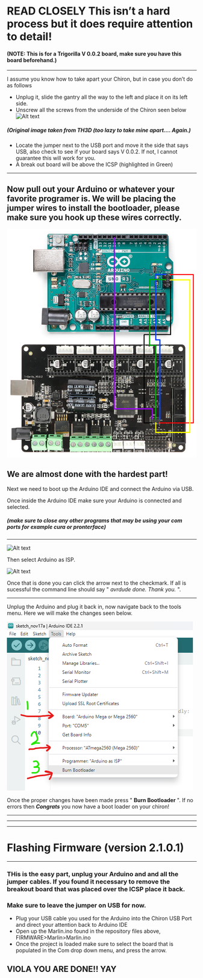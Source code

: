 # **READ CLOSELY** This isn’t a hard process but it does require attention to detail!
#### (NOTE: This is for a Trigorilla V 0.0.2 board, make sure you have this board beforehand.) ####
-------




I assume you know how to take apart your Chiron, but in case you don’t do as follows

- Unplug it, slide the gantry all the way to the left and place it on its left side.
- Unscrew all the screws from the underside of the Chiron seen below
![Alt text](image-2.png)
##### (Original image taken from TH3D (too lazy to take mine apart…. Again.)

- Locate the jumper next to the USB port and move it the side that says USB, also check to see if your board says V 0.0.2.  If not, I cannot guarantee this will work for you.
- A break out board will be above the ICSP (highlighted in Green)



---

## Now pull out your Arduino or whatever your favorite programer is.  We will be placing the jumper wires to install the bootloader, please make sure you hook up these wires correctly.

![Alt text](WireDiagram.png)

## We are almost done with the hardest part!

Next we need to boot up the Arduino IDE and connect the Arduino via USB.

Once inside the Arduino IDE make sure your Arduino is connected and selected.
##### (make sure to close any other programs that may be using your com ports for example cura or pronterface)
---

![Alt text](<Screenshot 2023-11-17 220517.png>)

Then select Arduino as ISP.

![Alt text](<Screenshot 2023-11-17 220306.png>)

Once that is done you can click the arrow next to the checkmark. If all is sucessful the command line should say  " *avrdude done. Thank you.* ".

---

Unplug the Arduino and plug it back in, now navigate back to the tools menu.  Here we will make the changes seen below.

![Alt text](SelectForBurn.png)

Once the proper changes have been made press " **Burn Bootloader** ".  If no errors then ***Congrats*** you now have a boot loader on your chiron!

---
---
---

# Flashing Firmware (version 2.1.0.1)
---


### THis is the easy part, unplug your Arduino and and all the jumper cables. If you found it necessary to remove the breakout board that was placed over the ICSP place it back.  
### Make sure to leave the jumper on USB for now. 

- Plug your USB cable you used for the Arduino into the Chiron USB Port and direct your attention back to Arduino IDE
- Open up the Marlin.ino found in the repository files above, FIRMWARE>Marlin>Marlin.ino
- Once the project is loaded make sure to select the board that is populated in the Com drop down menu, and press the arrow.

## VIOLA YOU ARE DONE!! YAY



